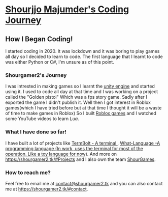 # [Shourjjo Majumder's Coding Journey](https://github.com/shourgamer2)

## How I Began Coding!

I started coding in 2020. It was lockdown and it was boring to play games all day so I decided to learn to code. The first language that I learnt to code was either Python or C#, I'm unsure as of this point.

### Shourgamer2's Journey

I was intrested in making games so I learnt the [unity engine](https://unity.com) and started using it. I used to code all day at that time and I was working on a project called the "Golden pistol"
Which was a fps story game. Sadly after I exported the game I didn't publish it. Well then I got interest in Roblox games(which I have tried before but at that time I thought it will be a waste of time to make games in Roblox)
So I built [Roblox games](https://roblox.com/groups/11702007/shour-games) and I watched some YouTube videos to learn *Lua*.

### What I have done so far!

I have built a lot of projects like [TermBolt - A terminal ](https://github.com/shourgamer2/termbolt), [What-Language -A programming language (In work, uses the terminal for most of the operation. Like a toy language for now)](https://github.com/what-language).
And more on https://shourgamer2.tk/#Projects and I also own the team [ShourGames](https://github.com/shourgames).

### How to reach me?

Feel free to email me at contact@shourgamer2.tk and you can also contact me at https://shourgamer2.tk/#contact.
